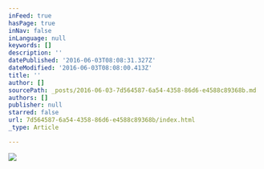 ```yaml
---
inFeed: true
hasPage: true
inNav: false
inLanguage: null
keywords: []
description: ''
datePublished: '2016-06-03T08:08:31.327Z'
dateModified: '2016-06-03T08:08:00.413Z'
title: ''
author: []
sourcePath: _posts/2016-06-03-7d564587-6a54-4358-86d6-e4588c89368b.md
authors: []
publisher: null
starred: false
url: 7d564587-6a54-4358-86d6-e4588c89368b/index.html
_type: Article

---
```

![](https://the-grid-user-content.s3-us-west-2.amazonaws.com/9d5ff0ce-f302-4d82-a700-1ba589da34bb.png)